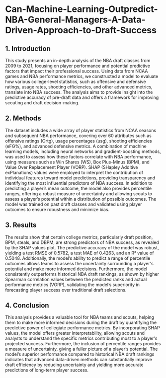 # Can-Machine-Learning-Outpredict-NBA-General-Managers-A-Data-Driven-Approach-to-Draft-Success



## 1.	Introduction

This study presents an in-depth analysis of the NBA draft classes from 2009 to 2021, focusing on player performance and potential predictive factors that impact their professional success. Using data from NCAA games and NBA performance metrics, we constructed a model to evaluate how various college-level statistics, such as offensive and defensive ratings, usage rates, shooting efficiencies, and other advanced metrics, translate into NBA success. The analysis aims to provide insight into the predictive accuracy of pre-draft data and offers a framework for improving scouting and draft decision-making.

## 2.	Methods

The dataset includes a wide array of player statistics from NCAA seasons and subsequent NBA performance, covering over 60 attributes such as offensive ratings (Ortg), usage percentages (usg), shooting efficiencies (eFG%), and advanced defensive metrics. A combination of machine learning models, including neural networks and gradient-boosting methods, was used to assess how these factors correlate with NBA performance, using measures such as Win Shares (WS), Box Plus-Minus (BPM), and Value Over Replacement Player (VORP). SHAP (SHapley Additive exPlanations) values were employed to interpret the contribution of individual features toward model predictions, providing transparency and identifying the most influential predictors of NBA success. In addition to predicting a player’s mean outcome, the model also provides percentile ranges, offering a robust measure of uncertainty and allowing scouts to assess a player’s potential within a distribution of possible outcomes. The model was trained on past draft classes and validated using player outcomes to ensure robustness and minimize bias.

## 3.	Results

The results show that certain college metrics, particularly draft position, BPM, steals, and DBPM, are strong predictors of NBA success, as revealed by the SHAP values plot. The predictive accuracy of the model was robust, yielding a test RMSE of 0.5782, a test MAE of 0.4263, and an R² value of 0.5048. Additionally, the model’s ability to predict a range of percentile outcomes allows teams to assess the uncertainty surrounding a player's potential and make more informed decisions. Furthermore, the model consistently outperforms historical NBA draft rankings, as shown by higher Spearman correlation values between the predicted ranks and actual performance metrics (VORP), validating the model’s superiority in forecasting player success over traditional draft selections.

## 4.	Conclusion

This analysis provides a valuable tool for NBA teams and scouts, helping them to make more informed decisions during the draft by quantifying the predictive power of collegiate performance metrics. By incorporating SHAP values, the model offers greater interpretability, allowing scouts and analysts to understand the specific metrics contributing most to a player's projected success. Furthermore, the inclusion of percentile ranges provides a measure of uncertainty, giving a fuller picture of a player’s potential. The model’s superior performance compared to historical NBA draft rankings indicates that advanced data-driven methods can substantially improve draft efficiency by reducing uncertainty and yielding more accurate predictions of long-term player success.



